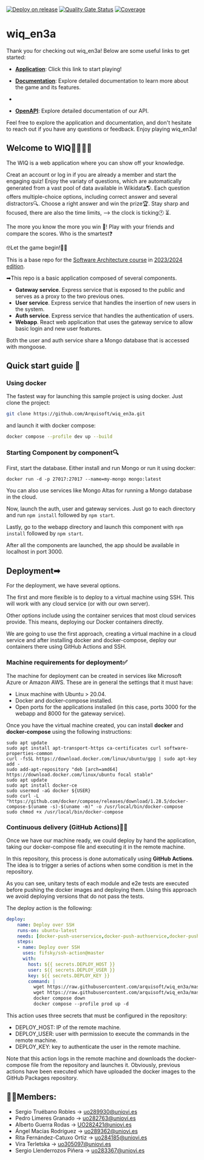 [![Deploy on release](https://github.com/Arquisoft/wiq_en3a/actions/workflows/release.yml/badge.svg)](https://github.com/Arquisoft/wiq_en3a/actions/workflows/release.yml)
[![Quality Gate Status](https://sonarcloud.io/api/project_badges/measure?project=Arquisoft_wiq_en3a&metric=alert_status)](https://sonarcloud.io/summary/new_code?id=Arquisoft_wiq_en3a)
[![Coverage](https://sonarcloud.io/api/project_badges/measure?project=Arquisoft_wiq_en3a&metric=coverage)](https://sonarcloud.io/summary/new_code?id=Arquisoft_wiq_en3a)

# wiq_en3a
Thank you for checking out wiq_en3a! Below are some useful links to get started:

- **[Application](http://51.103.210.249:3000/)**: Click this link to start playing!
  
- **[Documentation](https://arquisoft.github.io/wiq_en3a/)**: Explore detailed documentation to learn more about the game and its features.
- 
- **[OpenAPI](http://51.103.210.249:8000/api-doc)**: Explore detailed documentation of our API.

Feel free to explore the application and documentation, and don't hesitate to reach out if you have any questions or feedback. Enjoy playing wiq_en3a!

## Welcome to WIQ👩‍🎓👨‍🎓 

The WIQ is a web application where you can show off your knowledge.

Creat an account or log in if you are already a member and start the engaging quiz!
Enjoy the variaty of questions, which are automatically generated from a vast pool of data available in Wikidata🌎. Each question offers multiple-choice options, including correct answer and several distractors🔍. Choose a right answer and win the prize🏆. Stay sharp and focused, there are also the time limits, --> the clock is ticking🕐 ⏳. 


The more you know the more you win 🥇!
Play with your friends and compare the scores. Who is the smartest❓

🤓Let the game begin!👀🧠

  

This is a base repo for the [Software Architecture course](http://arquisoft.github.io/) in [2023/2024 edition](https://arquisoft.github.io/course2324.html). 

➡This repo is a basic application composed of several components.

- **Gateway service**. Express service that is exposed to the public and serves as a proxy to the two previous ones.
- **User service**. Express service that handles the insertion of new users in the system.
- **Auth service**. Express service that handles the authentication of users.
- **Webapp**. React web application that uses the gateway service to allow basic login and new user features.

Both the user and auth service share a Mongo database that is accessed with mongoose.

## Quick start guide 🏁

### Using docker

The fastest way for launching this sample project is using docker. Just clone the project:

```sh
git clone https://github.com/Arquisoft/wiq_en3a.git
```

and launch it with docker compose:

```sh
docker compose --profile dev up --build
```

### Starting Component by component🔍

First, start the database. Either install and run Mongo or run it using docker:

```docker run -d -p 27017:27017 --name=my-mongo mongo:latest```

You can also use services like Mongo Altas for running a Mongo database in the cloud.

Now, launch the auth, user and gateway services. Just go to each directory and run `npm install` followed by `npm start`.

Lastly, go to the webapp directory and launch this component with `npm install` followed by `npm start`.

After all the components are launched, the app should be available in localhost in port 3000.

## Deployment➡

For the deployment, we have several options. 

The first and more flexible is to deploy to a virtual machine using SSH. This will work with any cloud service (or with our own server). 

Other options include using the container services that most cloud services provide. This means, deploying our Docker containers directly. 

We are going to use the first approach, creating a virtual machine in a cloud service and after installing docker and docker-compose, deploy our containers there using GitHub Actions and SSH.

### Machine requirements for deployment✅

The machine for deployment can be created in services like Microsoft Azure or Amazon AWS. These are in general the settings that it must have:

- Linux machine with Ubuntu > 20.04.
- Docker and docker-compose installed.
- Open ports for the applications installed (in this case, ports 3000 for the webapp and 8000 for the gateway service).

Once you have the virtual machine created, you can install **docker** and **docker-compose** using the following instructions:

```ssh
sudo apt update
sudo apt install apt-transport-https ca-certificates curl software-properties-common
curl -fsSL https://download.docker.com/linux/ubuntu/gpg | sudo apt-key add -
sudo add-apt-repository "deb [arch=amd64] https://download.docker.com/linux/ubuntu focal stable"
sudo apt update
sudo apt install docker-ce
sudo usermod -aG docker ${USER}
sudo curl -L "https://github.com/docker/compose/releases/download/1.28.5/docker-compose-$(uname -s)-$(uname -m)" -o /usr/local/bin/docker-compose
sudo chmod +x /usr/local/bin/docker-compose
```

### Continuous delivery (GitHub Actions)🐱‍👤

Once we have our machine ready, we could deploy by hand the application, taking our docker-compose file and executing it in the remote machine. 

In this repository, this process is done automatically using **GitHub Actions**. The idea is to trigger a series of actions when some condition is met in the repository. 

As you can see, unitary tests of each module and e2e tests are executed before pushing the docker images and deploying them. Using this approach we avoid deploying versions that do not pass the tests.

The deploy action is the following:

```yml
deploy:
    name: Deploy over SSH
    runs-on: ubuntu-latest
    needs: [docker-push-userservice,docker-push-authservice,docker-push-gatewayservice,docker-push-webapp]
    steps:
    - name: Deploy over SSH
      uses: fifsky/ssh-action@master
      with:
        host: ${{ secrets.DEPLOY_HOST }}
        user: ${{ secrets.DEPLOY_USER }}
        key: ${{ secrets.DEPLOY_KEY }}
        command: |
          wget https://raw.githubusercontent.com/arquisoft/wiq_en3a/master/docker-compose.yml -O docker-compose.yml
          wget https://raw.githubusercontent.com/arquisoft/wiq_en3a/master/.env
          docker compose down
          docker compose --profile prod up -d
```

This action uses three secrets that must be configured in the repository:
- DEPLOY_HOST: IP of the remote machine.
- DEPLOY_USER: user with permission to execute the commands in the remote machine.
- DEPLOY_KEY: key to authenticate the user in the remote machine.

Note that this action logs in the remote machine and downloads the docker-compose file from the repository and launches it. Obviously, previous actions have been executed which have uploaded the docker images to the GitHub Packages repository.

##  👩‍💻Members:

- Sergio Truébano Robles -> uo289930@uniovi.es
- Pedro Limeres Granado -> uo282763@uniovi.es
- Alberto Guerra Rodas -> UO282421@uniovi.es
- Ángel Macías Rodríguez -> uo289362@uniovi.es
- Rita Fernández-Catuxo Ortiz -> uo284185@uniovi.es
- Vira Terletska -> uo305097@uniovi.es
- Sergio Llenderrozos Piñera -> uo283367@uniovi.es
